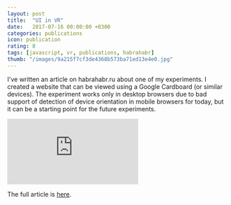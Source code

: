 ```yaml
---
layout: post
title:  "UI in VR"
date:   2017-07-16 00:00:00 +0300
categories: publications
icon: publication
rating: 8
tags: [javascript, vr, publications, habrahabr]
thumb: "/images/9a215f7cf3de4368b573ba71ed13e4e0.jpg"
---
```


I've written an article on habrahabr.ru about one of my experiments. I created a website that can be viewed using a Google Cardboard (or similar devices). The experiment works only in desktop browsers due to bad support of detection of device orientation in mobile browsers for today, but it can be a starting point for the future experiments.

<div class='youtube-wrapper'>
    <iframe src="https://www.youtube.com/embed/JUTNqw-Wwaw" frameborder="0" allowfullscreen></iframe>
</div>

The full article is <a href='https://habrahabr.ru/post/333400/'>here</a>.
